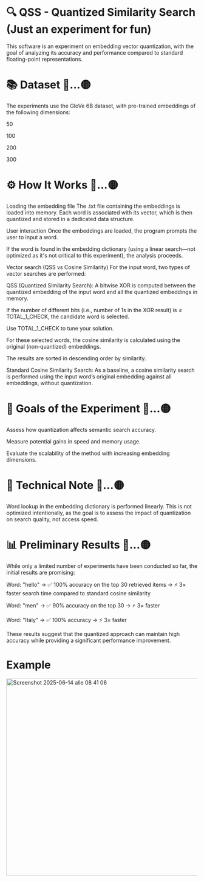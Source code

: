 # 🔍 QSS - Quantized Similarity Search (Just an experiment for fun)

This software is an experiment on embedding vector quantization, with the goal of analyzing its accuracy and performance compared to standard floating-point representations.

# 📚 Dataset 👀...🟡 

The experiments use the GloVe 6B dataset, with pre-trained embeddings of the following dimensions:

50

100

200

300

# ⚙️ How It Works 👀...🟡 

Loading the embedding file
The .txt file containing the embeddings is loaded into memory. Each word is associated with its vector, which is then quantized and stored in a dedicated data structure.

User interaction
Once the embeddings are loaded, the program prompts the user to input a word.

If the word is found in the embedding dictionary (using a linear search—not optimized as it's not critical to this experiment), the analysis proceeds.

Vector search (QSS vs Cosine Similarity)
For the input word, two types of vector searches are performed:

QSS (Quantized Similarity Search):
A bitwise XOR is computed between the quantized embedding of the input word and all the quantized embeddings in memory.

If the number of different bits (i.e., number of 1s in the XOR result) is ≤ TOTAL_1_CHECK, the candidate word is selected.

Use TOTAL_1_CHECK to tune your solution.

For these selected words, the cosine similarity is calculated using the original (non-quantized) embeddings.

The results are sorted in descending order by similarity.

Standard Cosine Similarity Search:
As a baseline, a cosine similarity search is performed using the input word’s original embedding against all embeddings, without quantization.

# 🧪 Goals of the Experiment 👀...🟡 

Assess how quantization affects semantic search accuracy.

Measure potential gains in speed and memory usage.

Evaluate the scalability of the method with increasing embedding dimensions.

# 🚧 Technical Note 👀...🟡 

Word lookup in the embedding dictionary is performed linearly. This is not optimized intentionally, as the goal is to assess the impact of quantization on search quality, not access speed.



# 📊 Preliminary Results 👀...🟡 

While only a limited number of experiments have been conducted so far, the initial results are promising:

Word: "hello"
→ ✅ 100% accuracy on the top 30 retrieved items
→ ⚡ 3× faster search time compared to standard cosine similarity

Word: "men"
→ ✅ 90% accuracy on the top 30
→ ⚡ 3× faster

Word: "Italy"
→ ✅ 100% accuracy
→ ⚡ 3× faster

These results suggest that the quantized approach can maintain high accuracy while providing a significant performance improvement.


# Example

<img width="519" alt="Screenshot 2025-06-14 alle 08 41 06" src="https://github.com/user-attachments/assets/e5d7f424-643a-4223-ab63-cb91228ff3f8" />
